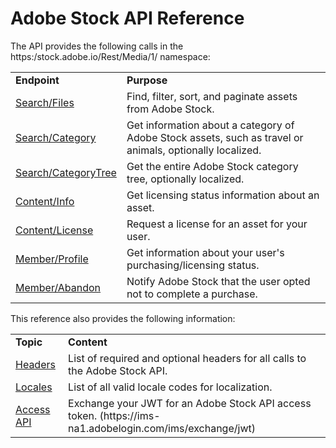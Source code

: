 # Adobe Stock API Reference

The API provides the following calls in the https:/stock.adobe.io/Rest/Media/1/ namespace:


<table>
  <tr>
   <td><strong>Endpoint</strong>
   </td>
   <td><strong>Purpose</strong>
   </td>
  </tr>
  <tr>
   <td><a href="https://www.adobe.io/apis/creativecloud/stock/docs/api/search.html">Search/Files</a>
   </td>
   <td>Find, filter, sort, and paginate assets from Adobe Stock.
   </td>
  </tr>
  <tr>
   <td><a href="https://www.adobe.io/apis/creativecloud/stock/docs/api/categories.html">Search/Category</a>
   </td>
   <td>Get information about a category of Adobe Stock assets, such as travel or animals, optionally localized.
   </td>
  </tr>
  <tr>
   <td><a href="https://www.adobe.io/apis/creativecloud/stock/docs/api/categories.html">Search/CategoryTree</a>
   </td>
   <td>Get the entire Adobe Stock category tree, optionally localized.
   </td>
  </tr>
  <tr>
   <td><a href="https://www.adobe.io/apis/creativecloud/stock/docs/api/content.html">Content/Info</a>
   </td>
   <td>Get licensing status information about an asset.
   </td>
  </tr>
  <tr>
   <td><a href="https://www.adobe.io/apis/creativecloud/stock/docs/api/content.html">Content/License</a>
   </td>
   <td>Request a license for an asset for your user.
   </td>
  </tr>
  <tr>
   <td><a href="https://www.adobe.io/apis/creativecloud/stock/docs/api/content.html">Member/Profile</a>
   </td>
   <td>Get information about your user's purchasing/licensing status. 
   </td>
  </tr>
  <tr>
   <td><a href="https://www.adobe.io/apis/creativecloud/stock/docs/api/content.html">Member/Abandon</a>
   </td>
   <td>Notify Adobe Stock that the user opted not to complete a purchase.
   </td>
  </tr>
</table>


This reference also provides the following information:


<table>
  <tr>
   <td><strong>Topic</strong>
   </td>
   <td><strong>Content</strong>
   </td>
  </tr>
  <tr>
   <td><a href="https://www.adobe.io/apis/creativecloud/stock/docs/api/headers.html">Headers</a>
   </td>
   <td>List of required and optional headers for all calls to the Adobe Stock API.
   </td>
  </tr>
  <tr>
   <td><a href="https://www.adobe.io/apis/creativecloud/stock/docs/api/locales.html">Locales</a>
   </td>
   <td>List of all valid locale codes for localization.
   </td>
  </tr>
  <tr>
   <td><a href="https://www.adobe.io/apis/creativecloud/stock/docs/api/connectapiref.html">Access API</a>
   </td>
   <td>Exchange your JWT for an Adobe Stock API access token. (https://ims-na1.adobelogin.com/ims/exchange/jwt)
   </td>
  </tr>
</table>

